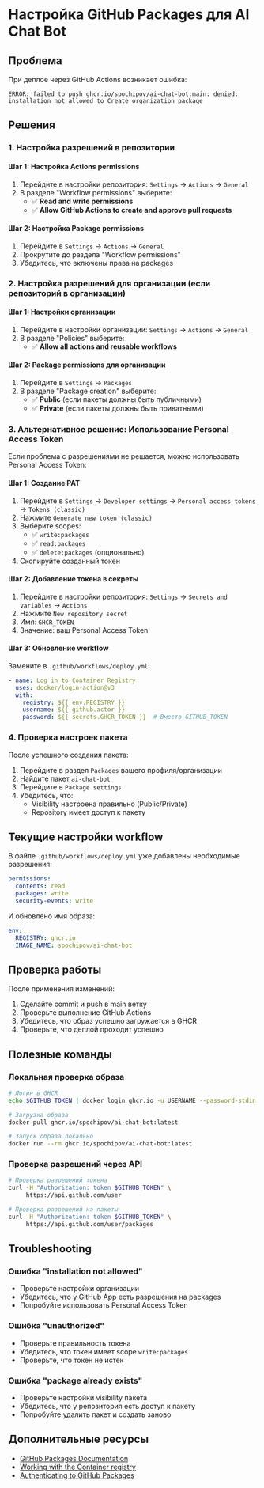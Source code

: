# Настройка GitHub Packages для AI Chat Bot

## Проблема

При деплое через GitHub Actions возникает ошибка:
```
ERROR: failed to push ghcr.io/spochipov/ai-chat-bot:main: denied: installation not allowed to Create organization package
```

## Решения

### 1. Настройка разрешений в репозитории

#### Шаг 1: Настройка Actions permissions
1. Перейдите в настройки репозитория: `Settings` → `Actions` → `General`
2. В разделе "Workflow permissions" выберите:
   - ✅ **Read and write permissions**
   - ✅ **Allow GitHub Actions to create and approve pull requests**

#### Шаг 2: Настройка Package permissions
1. Перейдите в `Settings` → `Actions` → `General`
2. Прокрутите до раздела "Workflow permissions"
3. Убедитесь, что включены права на packages

### 2. Настройка разрешений для организации (если репозиторий в организации)

#### Шаг 1: Настройки организации
1. Перейдите в настройки организации: `Settings` → `Actions` → `General`
2. В разделе "Policies" выберите:
   - ✅ **Allow all actions and reusable workflows**

#### Шаг 2: Package permissions для организации
1. Перейдите в `Settings` → `Packages`
2. В разделе "Package creation" выберите:
   - ✅ **Public** (если пакеты должны быть публичными)
   - ✅ **Private** (если пакеты должны быть приватными)

### 3. Альтернативное решение: Использование Personal Access Token

Если проблема с разрешениями не решается, можно использовать Personal Access Token:

#### Шаг 1: Создание PAT
1. Перейдите в `Settings` → `Developer settings` → `Personal access tokens` → `Tokens (classic)`
2. Нажмите `Generate new token (classic)`
3. Выберите scopes:
   - ✅ `write:packages`
   - ✅ `read:packages`
   - ✅ `delete:packages` (опционально)
4. Скопируйте созданный токен

#### Шаг 2: Добавление токена в секреты
1. Перейдите в настройки репозитория: `Settings` → `Secrets and variables` → `Actions`
2. Нажмите `New repository secret`
3. Имя: `GHCR_TOKEN`
4. Значение: ваш Personal Access Token

#### Шаг 3: Обновление workflow
Замените в `.github/workflows/deploy.yml`:

```yaml
- name: Log in to Container Registry
  uses: docker/login-action@v3
  with:
    registry: ${{ env.REGISTRY }}
    username: ${{ github.actor }}
    password: ${{ secrets.GHCR_TOKEN }}  # Вместо GITHUB_TOKEN
```

### 4. Проверка настроек пакета

После успешного создания пакета:

1. Перейдите в раздел `Packages` вашего профиля/организации
2. Найдите пакет `ai-chat-bot`
3. Перейдите в `Package settings`
4. Убедитесь, что:
   - Visibility настроена правильно (Public/Private)
   - Repository имеет доступ к пакету

## Текущие настройки workflow

В файле `.github/workflows/deploy.yml` уже добавлены необходимые разрешения:

```yaml
permissions:
  contents: read
  packages: write
  security-events: write
```

И обновлено имя образа:

```yaml
env:
  REGISTRY: ghcr.io
  IMAGE_NAME: spochipov/ai-chat-bot
```

## Проверка работы

После применения изменений:

1. Сделайте commit и push в main ветку
2. Проверьте выполнение GitHub Actions
3. Убедитесь, что образ успешно загружается в GHCR
4. Проверьте, что деплой проходит успешно

## Полезные команды

### Локальная проверка образа
```bash
# Логин в GHCR
echo $GITHUB_TOKEN | docker login ghcr.io -u USERNAME --password-stdin

# Загрузка образа
docker pull ghcr.io/spochipov/ai-chat-bot:latest

# Запуск образа локально
docker run --rm ghcr.io/spochipov/ai-chat-bot:latest
```

### Проверка разрешений через API
```bash
# Проверка разрешений токена
curl -H "Authorization: token $GITHUB_TOKEN" \
     https://api.github.com/user

# Проверка разрешений на пакеты
curl -H "Authorization: token $GITHUB_TOKEN" \
     https://api.github.com/user/packages
```

## Troubleshooting

### Ошибка "installation not allowed"
- Проверьте настройки организации
- Убедитесь, что у GitHub App есть разрешения на packages
- Попробуйте использовать Personal Access Token

### Ошибка "unauthorized"
- Проверьте правильность токена
- Убедитесь, что токен имеет scope `write:packages`
- Проверьте, что токен не истек

### Ошибка "package already exists"
- Проверьте настройки visibility пакета
- Убедитесь, что у репозитория есть доступ к пакету
- Попробуйте удалить пакет и создать заново

## Дополнительные ресурсы

- [GitHub Packages Documentation](https://docs.github.com/en/packages)
- [Working with the Container registry](https://docs.github.com/en/packages/working-with-a-github-packages-registry/working-with-the-container-registry)
- [Authenticating to GitHub Packages](https://docs.github.com/en/packages/working-with-a-github-packages-registry/working-with-the-container-registry#authenticating-to-the-container-registry)
